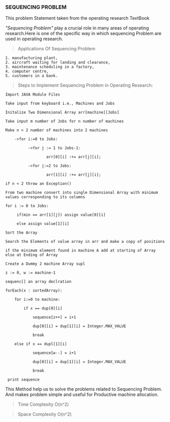 ### SEQUENCING PROBLEM
This problem Statement taken from the operating research TextBook

*"Sequencing Problem"* play a crucial role in many areas of operating research.Here is one of the specific way in which sequencing Problem are used in operating research.

> Applications Of Sequencing Problem
```
1. manufacturing plant,
2. aircraft waiting for landing and clearance, 
3. maintenance scheduling in a factory,
4. computer centre,
5. customers in a bank.
```
> Steps to Implement Sequencing Problem in Operating Research:

```
Import JAVA Module Files

Take input from keyboard i.e., Machines and Jobs

Initalize Two Dimensional Array arr[machine][Jobs]

Take input m number of Jobs for n number of machines

Make n > 2 number of machines into 2 machines
    
    ->for i:=0 to Jobs:
    
          ->for j := 1 to Jobs-1:
    
                  arr[0][i] :+= arr[j][i];
              
          ->for j:=2 to Jobs:
          
                  arr[1][i] :+= arr[j][i]; 

if n < 2 throw an Exception()

From two machine convert into single Dimensional Array with minimum values corresponding to its columns 

for i := 0 to Jobs:

     if(min == arr[1][j]) assign value[0][i]
     
     else assign value[1][i]
     
Sort the Array 

Search the Elements of value array in arr and make a copy of positions

if the minimum element found in machine A add at starting of Array else at Ending of Array

Create a Dummy 2 machine Array supl

z := 0, w := machine-1

sequenc[] an array declration

forEach(x : sortedArray):
    
    for i:=0 to machine:
    
        if x == dup[0][i]
        
            sequence[z++] = i+1
        
            dup[0][i] = dup[1][i] = Integer.MAX_VALUE
        
            break
    
    else if x == dupl[1][i]
    
            sequence[w--] = i+1
            
            dup[0][i] = dup[1][i] = Integer.MAX_VALUE
            
            break
          
 print sequence
```

This Method help us to solve the problems related to Sequencing Problem. And makes problem simple and useful for Productive machine allocation. 
>Time Complexity O(n^2)

>Space Complexity O(n^2)
